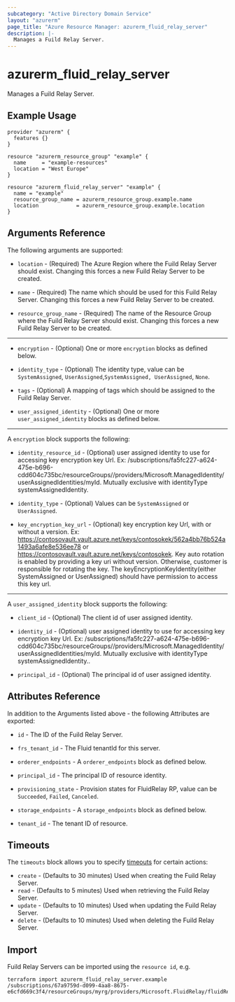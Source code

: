 ```yaml
---
subcategory: "Active Directory Domain Service"
layout: "azurerm"
page_title: "Azure Resource Manager: azurerm_fluid_relay_server"
description: |-
  Manages a Fuild Relay Server.
---
```


# azurerm_fluid_relay_server

Manages a Fuild Relay Server.

## Example Usage

```hcl
provider "azurerm" {
  features {}
}

resource "azurerm_resource_group" "example" {
  name     = "example-resources"
  location = "West Europe"
}

resource "azurerm_fluid_relay_server" "example" {
  name = "example"
  resource_group_name = azurerm_resource_group.example.name
  location            = azurerm_resource_group.example.location
}
```

## Arguments Reference

The following arguments are supported:

* `location` - (Required) The Azure Region where the Fuild Relay Server should exist. Changing this forces a new Fuild Relay Server to be created.

* `name` - (Required) The name which should be used for this Fuild Relay Server. Changing this forces a new Fuild Relay Server to be created.

* `resource_group_name` - (Required) The name of the Resource Group where the Fuild Relay Server should exist. Changing this forces a new Fuild Relay Server to be created.

---

* `encryption` - (Optional) One or more `encryption` blocks as defined below.

* `identity_type` - (Optional) The identity type,  value can be `SystemAssigned`, `UserAssigned`,`SystemAssigned, UserAssigned`, `None`.

* `tags` - (Optional) A mapping of tags which should be assigned to the Fuild Relay Server.

* `user_assigned_identity` - (Optional) One or more `user_assigned_identity` blocks as defined below.

---

A `encryption` block supports the following:

* `identity_resource_id` - (Optional) user assigned identity to use for accessing key encryption key Url. Ex: /subscriptions/fa5fc227-a624-475e-b696-cdd604c735bc/resourceGroups/<resource group>/providers/Microsoft.ManagedIdentity/userAssignedIdentities/myId. Mutually exclusive with identityType systemAssignedIdentity.

* `identity_type` - (Optional) Values can be `SystemAssigned` or `UserAssigned`.

* `key_encryption_key_url` - (Optional) key encryption key Url, with or without a version. Ex: https://contosovault.vault.azure.net/keys/contosokek/562a4bb76b524a1493a6afe8e536ee78 or https://contosovault.vault.azure.net/keys/contosokek. Key auto rotation is enabled by providing a key uri without version. Otherwise, customer is responsible for rotating the key. The keyEncryptionKeyIdentity(either SystemAssigned or UserAssigned) should have permission to access this key url.

---

A `user_assigned_identity` block supports the following:

* `client_id` - (Optional) The client id of user assigned identity.

* `identity_id` - (Optional) user assigned identity to use for accessing key encryption key Url. Ex: /subscriptions/fa5fc227-a624-475e-b696-cdd604c735bc/resourceGroups/<resource group>/providers/Microsoft.ManagedIdentity/userAssignedIdentities/myId. Mutually exclusive with identityType systemAssignedIdentity..

* `principal_id` - (Optional) The principal id of user assigned identity.

## Attributes Reference

In addition to the Arguments listed above - the following Attributes are exported: 

* `id` - The ID of the Fuild Relay Server.

* `frs_tenant_id` - The Fluid tenantId for this server.

* `orderer_endpoints` - A `orderer_endpoints` block as defined below.

* `principal_id` - The principal ID of resource identity.

* `provisioning_state` - Provision states for FluidRelay RP, value can be `Succeeded`, `Failed`, `Canceled`.

* `storage_endpoints` - A `storage_endpoints` block as defined below.

* `tenant_id` - The tenant ID of resource.

## Timeouts

The `timeouts` block allows you to specify [timeouts](https://www.terraform.io/docs/configuration/resources.html#timeouts) for certain actions:

* `create` - (Defaults to 30 minutes) Used when creating the Fuild Relay Server.
* `read` - (Defaults to 5 minutes) Used when retrieving the Fuild Relay Server.
* `update` - (Defaults to 10 minutes) Used when updating the Fuild Relay Server.
* `delete` - (Defaults to 10 minutes) Used when deleting the Fuild Relay Server.

## Import

Fuild Relay Servers can be imported using the `resource id`, e.g.

```shell
terraform import azurerm_fluid_relay_server.example /subscriptions/67a9759d-d099-4aa8-8675-e6cfd669c3f4/resourceGroups/myrg/providers/Microsoft.FluidRelay/fluidRelayServers/myFluid
```